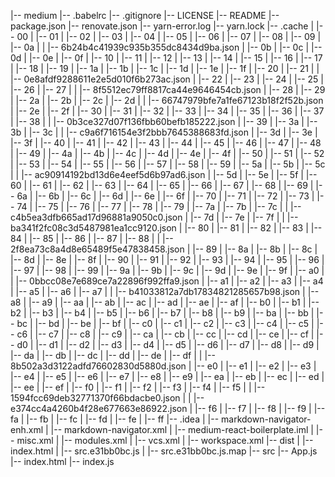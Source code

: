 |-- medium
    |-- .babelrc
    |-- .gitignore
    |-- LICENSE
    |-- README
    |-- package.json
    |-- renovate.json
    |-- yarn-error.log
    |-- yarn.lock
    |-- .cache
    |   |-- 00
    |   |-- 01
    |   |-- 02
    |   |-- 03
    |   |-- 04
    |   |-- 05
    |   |-- 06
    |   |-- 07
    |   |-- 08
    |   |-- 09
    |   |-- 0a
    |   |   |-- 6b24b4c41939c935b355dc8434d9ba.json
    |   |-- 0b
    |   |-- 0c
    |   |-- 0d
    |   |-- 0e
    |   |-- 0f
    |   |-- 10
    |   |-- 11
    |   |-- 12
    |   |-- 13
    |   |-- 14
    |   |-- 15
    |   |-- 16
    |   |-- 17
    |   |-- 18
    |   |-- 19
    |   |-- 1a
    |   |-- 1b
    |   |-- 1c
    |   |-- 1d
    |   |-- 1e
    |   |-- 1f
    |   |-- 20
    |   |-- 21
    |   |   |-- 0e8afdf9288611e2e5d010f6b273ac.json
    |   |-- 22
    |   |-- 23
    |   |-- 24
    |   |-- 25
    |   |-- 26
    |   |-- 27
    |   |   |-- 8f5512ec79ff8817ca44e9646454cb.json
    |   |-- 28
    |   |-- 29
    |   |-- 2a
    |   |-- 2b
    |   |-- 2c
    |   |-- 2d
    |   |   |-- 66747979bfe7a1fe67123b18f2f52b.json
    |   |-- 2e
    |   |-- 2f
    |   |-- 30
    |   |-- 31
    |   |-- 32
    |   |-- 33
    |   |-- 34
    |   |-- 35
    |   |-- 36
    |   |-- 37
    |   |-- 38
    |   |   |-- 0b3ce327d07f136fbb60befb185222.json
    |   |-- 39
    |   |-- 3a
    |   |-- 3b
    |   |-- 3c
    |   |   |-- c9a6f716154e3f2bbb7645388683fd.json
    |   |-- 3d
    |   |-- 3e
    |   |-- 3f
    |   |-- 40
    |   |-- 41
    |   |-- 42
    |   |-- 43
    |   |-- 44
    |   |-- 45
    |   |-- 46
    |   |-- 47
    |   |-- 48
    |   |-- 49
    |   |-- 4a
    |   |-- 4b
    |   |-- 4c
    |   |-- 4d
    |   |-- 4e
    |   |-- 4f
    |   |-- 50
    |   |-- 51
    |   |-- 52
    |   |-- 53
    |   |-- 54
    |   |-- 55
    |   |-- 56
    |   |-- 57
    |   |-- 58
    |   |-- 59
    |   |-- 5a
    |   |-- 5b
    |   |-- 5c
    |   |   |-- ac90914192bd13d6e4eef5d6b97ad6.json
    |   |-- 5d
    |   |-- 5e
    |   |-- 5f
    |   |-- 60
    |   |-- 61
    |   |-- 62
    |   |-- 63
    |   |-- 64
    |   |-- 65
    |   |-- 66
    |   |-- 67
    |   |-- 68
    |   |-- 69
    |   |-- 6a
    |   |-- 6b
    |   |-- 6c
    |   |-- 6d
    |   |-- 6e
    |   |-- 6f
    |   |-- 70
    |   |-- 71
    |   |-- 72
    |   |-- 73
    |   |-- 74
    |   |-- 75
    |   |-- 76
    |   |-- 77
    |   |-- 78
    |   |-- 79
    |   |-- 7a
    |   |-- 7b
    |   |-- 7c
    |   |   |-- c4b5ea3dfb665ad17d96881a9050c0.json
    |   |-- 7d
    |   |-- 7e
    |   |-- 7f
    |   |   |-- ba341f2fc08c3d5487981ea1cc9120.json
    |   |-- 80
    |   |-- 81
    |   |-- 82
    |   |-- 83
    |   |-- 84
    |   |-- 85
    |   |-- 86
    |   |-- 87
    |   |-- 88
    |   |   |-- 2f8ea73c8a4d8e65489f5e47838458.json
    |   |-- 89
    |   |-- 8a
    |   |-- 8b
    |   |-- 8c
    |   |-- 8d
    |   |-- 8e
    |   |-- 8f
    |   |-- 90
    |   |-- 91
    |   |-- 92
    |   |-- 93
    |   |-- 94
    |   |-- 95
    |   |-- 96
    |   |-- 97
    |   |-- 98
    |   |-- 99
    |   |-- 9a
    |   |-- 9b
    |   |-- 9c
    |   |-- 9d
    |   |-- 9e
    |   |-- 9f
    |   |-- a0
    |   |   |-- 0bbcc08e7e689ce7a22896f992ffa9.json
    |   |-- a1
    |   |-- a2
    |   |-- a3
    |   |-- a4
    |   |-- a5
    |   |-- a6
    |   |-- a7
    |   |   |-- b41033812a7db17834821285657b98.json
    |   |-- a8
    |   |-- a9
    |   |-- aa
    |   |-- ab
    |   |-- ac
    |   |-- ad
    |   |-- ae
    |   |-- af
    |   |-- b0
    |   |-- b1
    |   |-- b2
    |   |-- b3
    |   |-- b4
    |   |-- b5
    |   |-- b6
    |   |-- b7
    |   |-- b8
    |   |-- b9
    |   |-- ba
    |   |-- bb
    |   |-- bc
    |   |-- bd
    |   |-- be
    |   |-- bf
    |   |-- c0
    |   |-- c1
    |   |-- c2
    |   |-- c3
    |   |-- c4
    |   |-- c5
    |   |-- c6
    |   |-- c7
    |   |-- c8
    |   |-- c9
    |   |-- ca
    |   |-- cb
    |   |-- cc
    |   |-- cd
    |   |-- ce
    |   |-- cf
    |   |-- d0
    |   |-- d1
    |   |-- d2
    |   |-- d3
    |   |-- d4
    |   |-- d5
    |   |-- d6
    |   |-- d7
    |   |-- d8
    |   |-- d9
    |   |-- da
    |   |-- db
    |   |-- dc
    |   |-- dd
    |   |-- de
    |   |-- df
    |   |   |-- 8b502a3d3122adfd76602830d5880d.json
    |   |-- e0
    |   |-- e1
    |   |-- e2
    |   |-- e3
    |   |-- e4
    |   |-- e5
    |   |-- e6
    |   |-- e7
    |   |-- e8
    |   |-- e9
    |   |-- ea
    |   |-- eb
    |   |-- ec
    |   |-- ed
    |   |-- ee
    |   |-- ef
    |   |-- f0
    |   |-- f1
    |   |-- f2
    |   |-- f3
    |   |-- f4
    |   |-- f5
    |   |   |-- 1594fcc69deb32771370f66bdacbe0.json
    |   |   |-- e374cc4a4260b4f28e677663e86922.json
    |   |-- f6
    |   |-- f7
    |   |-- f8
    |   |-- f9
    |   |-- fa
    |   |-- fb
    |   |-- fc
    |   |-- fd
    |   |-- fe
    |   |-- ff
    |-- .idea
    |   |-- markdown-navigator-enh.xml
    |   |-- markdown-navigator.xml
    |   |-- medium-react-boilerplate.iml
    |   |-- misc.xml
    |   |-- modules.xml
    |   |-- vcs.xml
    |   |-- workspace.xml
    |-- dist
    |   |-- index.html
    |   |-- src.e31bb0bc.js
    |   |-- src.e31bb0bc.js.map
    |-- src
        |-- App.js
        |-- index.html
        |-- index.js
